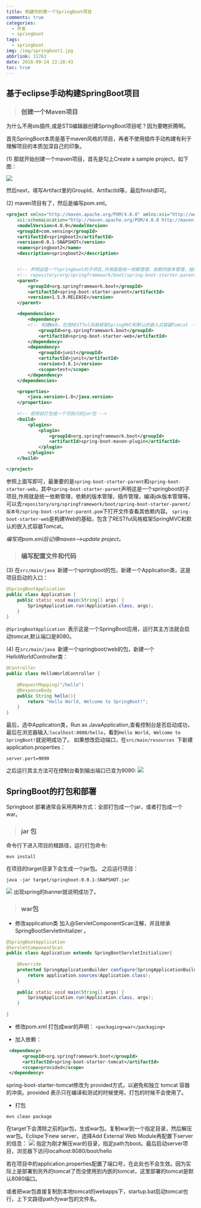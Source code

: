 ```yaml
---
title: 构建你的第一个SpringBoot项目
comments: true
categories:
  - 开发
  - springboot
tags:
  - springboot
img: /img/springboot1.jpg
abbrlink: 11763
date: 2018-09-24 22:28:43
toc: true
---
```


## 基于eclipse手动构建SpringBoot项目

> ### 创建一个Maven项目

为什么不用sts插件,或是STS编辑器创建SpringBoot项目呢？因为要瞎折腾啊。

首先SpringBoot本质是基于maven风格的项目，再者不使用插件手动构建有利于理解项目的本质加深自己的印象。

(1) 那就开始创建一个maven项目，首先是勾上Create a sample project，如下图：

![](/img/maven.png)

然后next，填写Artifact里的GroupId、ArtifactId等，最后finish即可。
<!--more-->
(2) maven项目有了，然后是编写pom.xml。
```xml
<project xmlns="http://maven.apache.org/POM/4.0.0" xmlns:xsi="http://www.w3.org/2001/XMLSchema-instance"
	xsi:schemaLocation="http://maven.apache.org/POM/4.0.0 http://maven.apache.org/xsd/maven-4.0.0.xsd">
	<modelVersion>4.0.0</modelVersion>
	<groupId>com.vensing</groupId>
	<artifactId>springboot2</artifactId>
	<version>0.0.1-SNAPSHOT</version>
	<name>springboot2</name>
	<description>springboot2</description>


	<!-- 声明这是一个springboot的子项目,作用就是统一依赖管理，依赖的版本管理，插件管理，编译jdk版本管理等 -->
	<!-- repository/org/springframework/boot/spring-boot-starter-parent/版本号/spring-boot-starter-parent.pom -->
	<parent>
		<groupId>org.springframework.boot</groupId>
		<artifactId>spring-boot-starter-parent</artifactId>
		<version>1.5.9.RELEASE</version>
	</parent>

	<dependencies>
		<dependency>
		<!-- 构建Web，包含RESTful风格框架SpringMVC和默认的嵌入式容器Tomcat -->
			<groupId>org.springframework.boot</groupId>
			<artifactId>spring-boot-starter-web</artifactId>
		</dependency>
		<dependency>
			<groupId>junit</groupId>
			<artifactId>junit</artifactId>
			<version>3.8.1</version>
			<scope>test</scope>
		</dependency>
	</dependencies>

	<properties>
		<java.version>1.8</java.version>
	</properties>
	
	<!-- 把项目打包成一个可执行的jar包 -->
	<build>
		<plugins>
			<plugin>
				<groupId>org.springframework.boot</groupId>
				<artifactId>spring-boot-maven-plugin</artifactId>
			</plugin>
		</plugins>
	</build>

</project>
```

参照上面写即可，最重要的是`spring-boot-starter-parent`和`spring-boot-starter-web`，其中`spring-boot-starter-parent`声明这是一个springboot的子项目,作用就是统一依赖管理，依赖的版本管理，插件管理，编译jdk版本管理等。
可以去`repository/org/springframework/boot/spring-boot-starter-parent/版本号/spring-boot-starter-parent.pom`下打开文件查看其依赖内容。
`spring-boot-starter-web`是构建Web的基础，包含了RESTful风格框架SpringMVC和默认的嵌入式容器Tomcat。

*编写完pom.xml后记得maven-->update project。*

> ### 编写配置文件和代码

(3) 在`src/main/java `新建一个springboot的包，新建一个Application类，这是项目启动的入口：
```java
@SpringBootApplication
public class Application {
	public static void main(String[] args) {
		SpringApplication.run(Application.class, args);
	}
}
```
 `@SpringBootApplication `表示这是一个SpringBoot应用，运行其主方法就会启动tomcat,默认端口是8080。
 
(4) 在`src/main/java `新建一个springboot/web的包，新建一个HelloWorldController类：
```java
@Controller
public class HelloWorldController {
	
	@RequestMapping("/hello")
	@ResponseBody
	public String hello(){
		return "Hello World, Welcome to SpringBoot!";
	}
}
```

最后，选中Application类，Run as JavaApplication,查看控制台是否启动成功，最后在浏览器输入:`localhost:8080/hello`，看到`Hello World, Welcome to SpringBoot!`就说明成功了。
如果想改启动端口，在`src/main/resources `下新建application.properties：
 ```
 server.port=9090
 ```
之后运行其主方法可在控制台看到输出端口已变为9090:
![](/img/9090.png)


## SpringBoot的打包和部署

Springboot 部署通常会采用两种方式：全部打包成一个jar，或者打包成一个war。

> ### jar 包

命令行下进入项目的根路径，运行打包命令:
```
mvn install
```
在项目的target目录下会生成一个jar包。
之后运行项目：
```
java -jar target/springboot-0.0.1-SNAPSHOT.jar
```

![](/img/java_jar.png)
出现spring的banner就说明成功了。

> ###  war包

- 修改application类
加入@ServletComponentScan注解，并且继承SpringBootServletInitializer 。

```java
@SpringBootApplication
@ServletComponentScan
public class Application extends SpringBootServletInitializer{
 
	@Override
    protected SpringApplicationBuilder configure(SpringApplicationBuilder application) {
        return application.sources(Application.class);
    }
	
    public static void main(String[] args) {
        SpringApplication.run(Application.class, args);
    }
 
}
```

- 修改pom.xml
打包成war的声明：
`<packaging>war</packaging>`

- 加入依赖：

```xml
 <dependency>
      <groupId>org.springframework.boot</groupId>
      <artifactId>spring-boot-starter-tomcat</artifactId>
      <scope>provided</scope>           
 </dependency>
```

spring-boot-starter-tomcat修改为 provided方式，以避免和独立 tomcat 容器的冲突。provided 表示只在编译和测试的时候使用，打包的时候不会使用了。

- 打包
```
mvn clean package
```

在target下会清除之前的jar包，生成war包。复制war到一个指定目录，然后解压war包。Eclispe下new server，选择Add External Web Module再配置下server的信息：
![](/img/modules.png)
指定为刚才解压war的目录，指定path为boot。最后启动server项目，浏览器下访问localhost:8080/boot/hello

若在项目中的application.properties配置了端口号，在此处也不会生效。因为实际上是部署到另外的tomcat了而没使用到内嵌的tomcat，这里部署的tomcat是默认8080端口。

或者把war包直接复制到本地tomcat的webapps下，startup.bat启动tomcat也行，上下文路径path为war包的文件名。

